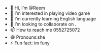 - 👋 Hi, I’m @Reem
- 👀 I’m interested in playing video game 
- 🌱 I’m currently learning English language 
- 💞️ I’m looking to collaborate on .
- 📫 How to reach me 0552725072
- 😄 Pronouns:she
- ⚡ Fun fact: im funy

<!---
qrl1l/qrl1l is a ✨ special ✨ repository because its `README.md` (this file) appears on your GitHub profile.
You can click the Preview link to take a look at your changes.
--->
